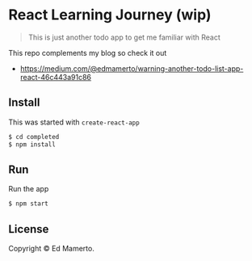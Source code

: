 # React Learning Journey (wip)
> This is just another todo app to get me familiar with React

This repo complements my blog so check it out
- https://medium.com/@edmamerto/warning-another-todo-list-app-react-46c443a91c86


## Install
This was started with `create-react-app`
```sh
$ cd completed
$ npm install
```

## Run
Run the app
```sh
$ npm start
```
## License
Copyright © Ed Mamerto.
